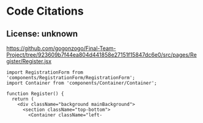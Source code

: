 # Code Citations

## License: unknown
https://github.com/gogonzogo/Final-Team-Project/tree/923609b7f44ea804d441858e27151f15847dc6e0/src/pages/Register/Register.jsx

```
import RegistrationForm from 'components/RegistrationForm/RegistrationForm';
import Container from 'components/Container/Container';

function Register() {
  return (
    <div className="background mainBackground">
      <section className="top-bottom">
        <Container className="left-
```

